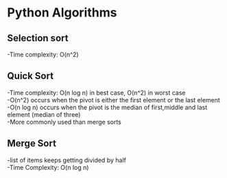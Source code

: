 # Python Algorithms

## Selection sort
-Time complexity: O(n^2)

## Quick Sort
-Time complexity: O(n log n) in best case, O(n^2) in worst case <br>
-O(n^2) occurs when the pivot is either the first element or the last element <br>
-O(n log n) occurs when the pivot is the median of first,middle and last element (median of three) <br>
-More commonly used than merge sorts

## Merge Sort
-list of items keeps getting divided by half <br>
-Time Complexity: O(n log n)